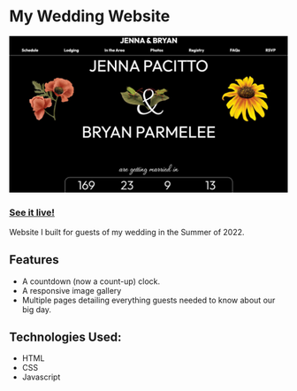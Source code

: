 # My Wedding Website

![screenshot](https://github.com/bryanparmelee/portfolio-site/blob/main/Assets/Images/wedding.jpg?raw=true)

### [See it live!](https://parmecitto.com/)

Website I built for guests of my wedding in the Summer of 2022.

## Features

- A countdown (now a count-up) clock.
- A responsive image gallery
- Multiple pages detailing everything guests needed to know about our big day.

## Technologies Used:

- HTML
- CSS
- Javascript
